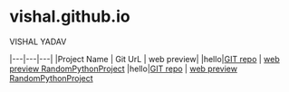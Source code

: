 # vishal.github.io

VISHAL YADAV 

|---|---|---|
|Project Name  |  Git UrL  | web preview|
|hello|[GIT repo](https://github.com/yadavvishal36/RandomPythonProject.git)  |  [web preview RandomPythonProject](https://github.com/yadavvishal36/RandomPythonProject)
|hello|[GIT repo](https://github.com/yadavvishal36/Dracula_V)  |  [web preview RandomPythonProject](https://github.com/yadavvishal36/Dracula_V)
